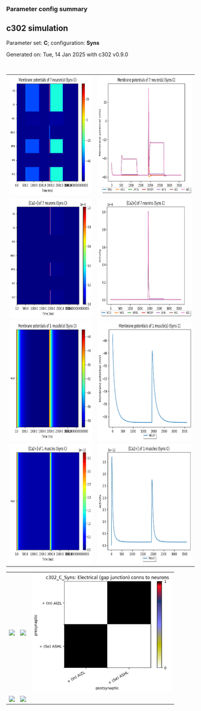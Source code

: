 ### Parameter config summary 
<h2>c302 simulation</h2>
<p>Parameter set: <b>C</b>; configuration: <b>Syns</b></p>
<p>Generated on: Tue, 14 Jan 2025 with c302 v0.9.0</p><br/>
<table>

<tr>
  <td><a href="images/neurons_C_Syns.png"><img alt=" " src="images/neurons_C_Syns.png" height="320"/></a></td>
  <td><a href="images/traces_neuron_Syns_C.png"><img alt=" " src="images/traces_neuron_Syns_C.png" height="320"/></a></td>
</tr>

<tr>
  <td><a href="images/neuron_activity_C_Syns.png"><img alt=" " src="images/neuron_activity_C_Syns.png" height="320"/></a></td>
  <td><a href="images/traces_neuron_activity_Syns_C.png"><img alt=" " src="images/traces_neuron_activity_Syns_C.png" height="320"/></a></td>
</tr>

<tr>
  <td><a href="images/muscles_C_Syns.png"><img alt=" " src="images/muscles_C_Syns.png" height="320"/></a></td>
  <td><a href="images/traces_muscles_Syns_C.png"><img alt=" " src="images/traces_muscles_Syns_C.png" height="320"/></a></td>
</tr>

<tr>
  <td><a href="images/muscle_activity_C_Syns.png"><img alt=" " src="images/muscle_activity_C_Syns.png" height="320"/></a></td>
  <td><a href="images/traces_muscles_activity_Syns_C.png"><img alt=" " src="images/traces_muscles_activity_Syns_C.png" height="320"/></a></td>
</tr>
</table>
<table>

<tr><td><a href="images/c302_C_Syns_exc_to_neurons.png"><img alt=" " src="images/c302_C_Syns_exc_to_neurons.png" height="320"/></a></td>

  <td><a href="images/c302_C_Syns_inh_to_neurons.png"><img alt=" " src="images/c302_C_Syns_inh_to_neurons.png" height="320"/></a></td>

  <td><a href="images/c302_C_Syns_elec_neurons_neurons.png"><img alt=" " src="images/c302_C_Syns_elec_neurons_neurons.png" height="320"/></a></td></tr>

<tr><td><a href="images/c302_C_Syns_exc_to_muscles.png"><img alt=" " src="images/c302_C_Syns_exc_to_muscles.png" height="320"/></a></td>

  <td><a href="images/c302_C_Syns_inh_to_muscles.png"><img alt=" " src="images/c302_C_Syns_inh_to_muscles.png" height="320"/></a></td></tr>
</table>
